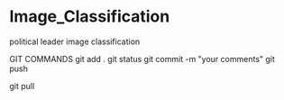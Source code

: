 # Image_Classification
political leader image classification

GIT COMMANDS
git add .
git status
git commit -m "your comments"
git push

git pull
